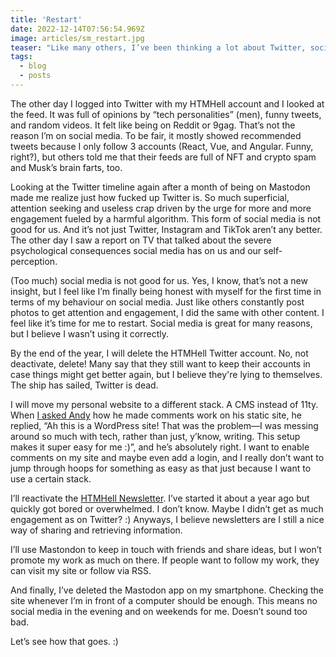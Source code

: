 ```yaml
---
title: 'Restart'
date: 2022-12-14T07:56:54.969Z
image: articles/sm_restart.jpg
teaser: "Like many others, I’ve been thinking a lot about Twitter, social media in general, and what being on a social media platform means for me."
tags:
  - blog
  - posts
---
```

The other day I logged into Twitter with my HTMHell account and I looked at the feed. It was full of opinions by “tech personalities” (men), funny tweets, and random videos. It felt like being on Reddit or 9gag. That’s not the reason I’m on social media. To be fair, it mostly showed recommended tweets because I only follow 3 accounts (React, Vue, and Angular. Funny, right?), but others told me that their feeds are full of NFT and crypto spam and Musk’s brain farts, too.

Looking at the Twitter timeline again after a month of being on Mastodon made me realize just how fucked up Twitter is. So much superficial, attention seeking and useless crap driven by the urge for more and more engagement fueled by a harmful algorithm. This form of social media is not good for us. And it’s not just Twitter, Instagram and TikTok aren’t any better. The other day I saw a report on TV that talked about the severe psychological consequences social media has on us and our self-perception.

(Too much) social media is not good for us. Yes, I know, that’s not a new insight, but I feel like I’m finally being honest with myself for the first time in terms of my behaviour on social media. Just like others constantly post photos to get attention and engagement, I did the same with other content. I feel like it’s time for me to restart. Social media is great for many reasons, but I believe I wasn’t using it correctly.

By the end of the year, I will delete the HTMHell Twitter account. No, not deactivate, delete! Many say that they still want to keep their accounts in case things might get better again, but I believe they're lying to themselves. The ship has sailed, Twitter is dead.

I will move my personal website to a different stack. A CMS instead of 11ty. When [I asked Andy](https://andy-bell.co.uk/the-daunting-prospect-of-writing-again/) how he made comments work on his static site, he replied, “Ah this is a WordPress site! That was the problem—I was messing around so much with tech, rather than just, y’know, writing. This setup makes it super easy for me :)”, and he’s absolutely right. I want to enable comments on my site and maybe even add a login, and I really don’t want to jump through hoops for something as easy as that just because I want to use a certain stack.

I’ll reactivate the [HTMHell Newsletter](https://www.htmhell.dev/newsletter/). I’ve started it about a year ago but quickly got bored or overwhelmed. I don’t know. Maybe I didn’t get as much engagement as on Twitter? :) Anyways, I believe newsletters are I still a nice way of sharing and retrieving information.

I’ll use Mastondon to keep in touch with friends and share ideas, but I won’t promote my work as much on there. If people want to follow my work, they can visit my site or follow via RSS.

And finally, I’ve deleted the Mastodon app on my smartphone. Checking the site whenever I’m in front of a computer should be enough. This means no social media in the evening and on weekends for me. Doesn’t sound too bad.

Let’s see how that goes. :)

